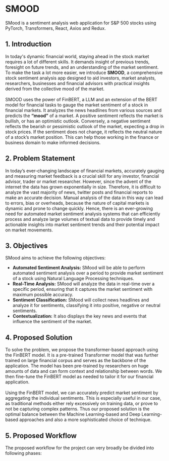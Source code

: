 # SMOOD
SMood is a sentiment analysis web application for S&P 500 stocks using PyTorch, Transformers, React, Axios and Redux.
## 1. Introduction
In today's dynamic financial world, staying ahead in the stock market requires a lot of different skills. It demands insight of previous trends, foresight on future trends, and an understanding of the market sentiment. To make the task a lot more easier, we introduce **SMOOD**, a comprehensive stock sentiment analysis app designed to aid investors, market analysts, researchers, businesses and financial advisors with practical insights derived from the collective mood of the market.
<br>
<br>
SMOOD uses the power of FinBERT, a LLM and an extension of the BERT model for financial tasks to gauge the market sentiment of a stock in financial markets. It analyzes the news headlines from various sources and predicts the **“mood”** of a market. A positive sentiment reflects the market is bullish, or has an optimistic outlook. Conversely, a negative sentiment reflects the bearish or pessimistic outlook of the market, expecting a drop in stock prices. If the sentiment does not change, it reflects the neutral nature of a stock’s market position. This can help those working in the finance or business domain to make informed decisions.
<br>
## 2. Problem Statement
In today’s ever-changing landscape of financial markets, accurately gauging and measuring market feedback is a crucial skill for any investor, financial advisor, trader or market researcher. However, since the advent of the internet the data has grown exponentially in size. Therefore, it is difficult to analyze the vast majority of news, twitter posts and financial reports to make an accurate decision. Manual analysis of the data in this way can lead to errors, bias or overheads, because the nature of capital markets is dynamic and prone to change quickly. Hence, there is an ever-growing need for automated market sentiment analysis systems that can efficiently process and analyze large volumes of textual data to provide timely and actionable insights into market sentiment trends and their potential impact on market movements. 
<br>
## 3. Objectives
SMood aims to achieve the following objectives:
-	**Automated Sentiment Analysis:** SMood will be able to perform automated sentiment analysis over a period to provide market sentiment of a stock using Natural Language Processing techniques.
- **Real-Time Analysis:** SMood will analyze the data in real-time over a specific period, ensuring that it captures the market sentiment with maximum possible accuracy.
-	**Sentiment Classification:** SMood will collect news headlines and analyze it for sentiments, classifying it into positive, negative or neutral sentiments.
-	**Contextualization:** It also displays the key news and events that influence the sentiment of the market.
## 4. Proposed Solution
To solve the problem, we propose the transformer-based approach using the FinBERT model. It is a pre-trained Transformer model that was further trained on large financial corpus and serves as the backbone of the application. The model has been pre-trained by researchers on huge amounts of data and can form context and relationship between words. We then fine-tune the FinBERT model as needed to tailor it for our financial application.
<br>
<br>
Using the FinBERT model, we can accurately predict market sentiment by aggregating the individual sentiments. This is especially useful in our case, as traditional methods either rely excessively on training data, or prove to not be capturing complex patterns. Thus our proposed solution is the optimal balance between the Machine Learning-based and Deep Learning-based approaches and also a more sophisticated choice of technique.
## 5. Proposed Workflow
The proposed workflow for the project can very broadly be divided into following phases:

